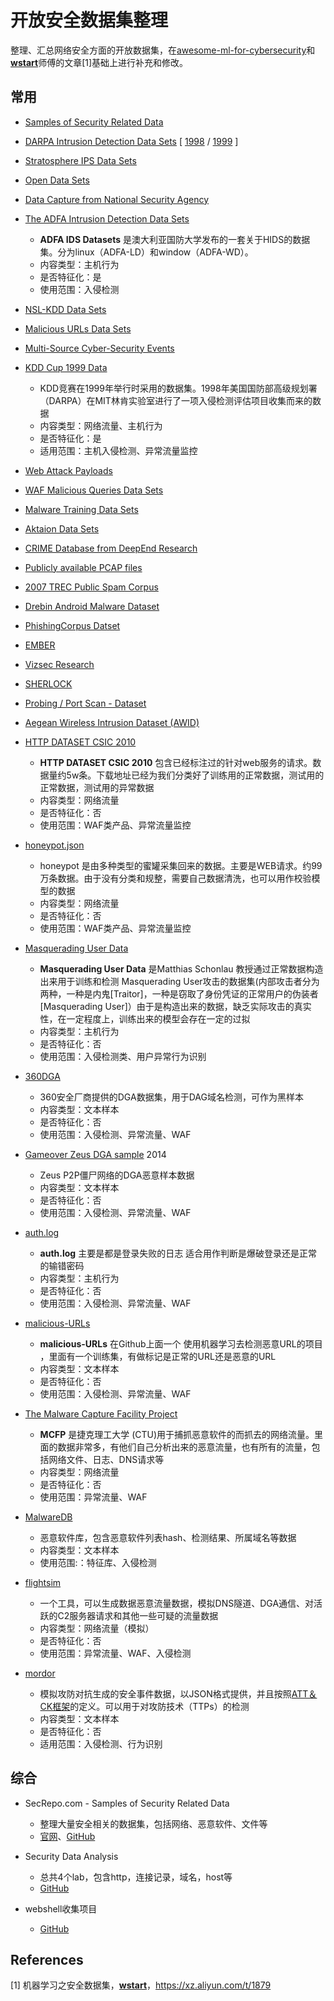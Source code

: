 # 开放安全数据集整理

整理、汇总网络安全方面的开放数据集，在[awesome-ml-for-cybersecurity](https://github.com/jivoi/awesome-ml-for-cybersecurity)和[**wstart**](https://xz.aliyun.com/u/395)师傅的文章[1]基础上进行补充和修改。

## 常用

-   [Samples of Security Related Data](http://www.secrepo.com/)
-   [DARPA Intrusion Detection Data Sets](https://www.ll.mit.edu/r-d/datasets) [ [1998](https://www.ll.mit.edu/r-d/datasets/1998-darpa-intrusion-detection-evaluation-dataset) / [1999](https://www.ll.mit.edu/r-d/datasets/1999-darpa-intrusion-detection-evaluation-dataset) ]
-   [Stratosphere IPS Data Sets](https://stratosphereips.org/category/dataset.html)
-   [Open Data Sets](http://csr.lanl.gov/data/)
-   [Data Capture from National Security Agency](http://www.westpoint.edu/crc/SitePages/DataSets.aspx)
-   [The ADFA Intrusion Detection Data Sets](https://www.unsw.adfa.edu.au/australian-centre-for-cyber-security/cybersecurity/ADFA-IDS-Datasets/)
    -   **ADFA IDS Datasets** 是澳大利亚国防大学发布的一套关于HIDS的数据集。分为linux（ADFA-LD）和window（ADFA-WD）。
    -   内容类型：主机行为
    -   是否特征化：是
    -   使用范围：入侵检测
-   [NSL-KDD Data Sets](https://github.com/defcom17/NSL_KDD)
-   [Malicious URLs Data Sets](http://sysnet.ucsd.edu/projects/url/)
-   [Multi-Source Cyber-Security Events](http://csr.lanl.gov/data/cyber1/)
-   [KDD Cup 1999 Data](http://kdd.ics.uci.edu/databases/kddcup99/kddcup99.html)
    -   KDD竞赛在1999年举行时采用的数据集。1998年美国国防部高级规划署（DARPA）在MIT林肯实验室进行了一项入侵检测评估项目收集而来的数据
    -   内容类型：网络流量、主机行为
    -   是否特征化：是
    -   适用范围：主机入侵检测、异常流量监控
-   [Web Attack Payloads](https://github.com/foospidy/payloads)
-   [WAF Malicious Queries Data Sets](https://github.com/faizann24/Fwaf-Machine-Learning-driven-Web-Application-Firewall)
-   [Malware Training Data Sets](https://github.com/marcoramilli/MalwareTrainingSets)
-   [Aktaion Data Sets](https://github.com/jzadeh/Aktaion/tree/master/data)
-   [CRIME Database from DeepEnd Research](https://www.dropbox.com/sh/7fo4efxhpenexqp/AADHnRKtL6qdzCdRlPmJpS8Aa/CRIME?dl=0)
-   [Publicly available PCAP files](http://www.netresec.com/?page=PcapFiles)
-   [2007 TREC Public Spam Corpus](https://plg.uwaterloo.ca/~gvcormac/treccorpus07/)
-   [Drebin Android Malware Dataset](https://www.sec.cs.tu-bs.de/~danarp/drebin/)
-   [PhishingCorpus Datset](https://monkey.org/~jose/phishing/)
-   [EMBER](https://github.com/endgameinc/ember)
-   [Vizsec Research](https://vizsec.org/data/)
-   [SHERLOCK](http://bigdata.ise.bgu.ac.il/sherlock/index.html#/)
-   [Probing / Port Scan - Dataset](https://github.com/gubertoli/ProbingDataset)
-   [Aegean Wireless Intrusion Dataset (AWID)](http://icsdweb.aegean.gr/awid/)
-   [HTTP DATASET CSIC 2010](http://www.isi.csic.es/dataset/)
    -   **HTTP DATASET CSIC 2010** 包含已经标注过的针对web服务的请求。数据量约5w条。下载地址已经为我们分类好了训练用的正常数据，测试用的正常数据，测试用的异常数据
    -   内容类型：网络流量
    -   是否特征化：否
    -   使用范围：WAF类产品、异常流量监控
-   [honeypot.json](http://www.secrepo.com/honeypot/honeypot.json.zip)
    -   honeypot 是由多种类型的蜜罐采集回来的数据。主要是WEB请求。约99万条数据。由于没有分类和规整，需要自己数据清洗，也可以用作校验模型的数据
    -   内容类型：网络流量
    -   是否特征化：否
    -   使用范围：WAF类产品、异常流量监控
-   [Masquerading User Data](https://xz.aliyun.com/t/1879)
    -   **Masquerading User Data** 是Matthias Schonlau 教授通过正常数据构造出来用于训练和检测 Masquerading User攻击的数据集(内部攻击者分为两种，一种是内鬼[Traitor]，一种是窃取了身份凭证的正常用户的伪装者[Masquerading User]）由于是构造出来的数据，缺乏实际攻击的真实性，在一定程度上，训练出来的模型会存在一定的过拟
    -   内容类型：主机行为
    -   是否特征化：否
    -   使用范围：入侵检测类、用户异常行为识别
-   [360DGA](http://data.netlab.360.com/dga/)
    -   360安全厂商提供的DGA数据集，用于DAG域名检测，可作为黑样本
    -   内容类型：文本样本
    -   是否特征化：否
    -   使用范围：入侵检测、异常流量、WAF
-   [Gameover Zeus DGA sample](https://www.secrepo.com/misc/zeus_dga_domains.txt.zip) 2014
    -   Zeus P2P僵尸网络的DGA恶意样本数据
    -   内容类型：文本样本
    -   是否特征化：否
    -   使用范围：入侵检测、异常流量、WAF
-   [auth.log](http://www.secrepo.com/auth.log/auth.log.gz)
    -   **auth.log** 主要是都是登录失败的日志 适合用作判断是爆破登录还是正常的输错密码
    -   内容类型：主机行为
    -   是否特征化：否
    -   使用范围：入侵检测、异常流量、WAF
-   [malicious-URLs](https://github.com/faizann24/Using-machine-learning-to-detect-malicious-URLs)
    -   **malicious-URLs** 在Github上面一个 使用机器学习去检测恶意URL的项目 ，里面有一个训练集，有做标记是正常的URL还是恶意的URL
    -   内容类型：文本样本
    -   是否特征化：否
    -   使用范围：入侵检测、异常流量、WAF
-   [The Malware Capture Facility Project](https://mcfp.weebly.com/mcfp-dataset.html)
    -   **MCFP** 是捷克理工大学 (CTU)用于捕抓恶意软件的而抓去的网络流量。里面的数据非常多，有他们自己分析出来的恶意流量，也有所有的流量，包括网络文件、日志、DNS请求等
    -   内容类型：网络流量
    -   是否特征化：否
    -   使用范围：异常流量、WAF
-   [MalwareDB](https://github.com/BaRRaKudaRain/MalwareDB)
    -   恶意软件库，包含恶意软件列表hash、检测结果、所属域名等数据
    -   内容类型：文本样本
    -   使用范围:：特征库、入侵检测
-   [flightsim](https://github.com/alphasoc/flightsim)
    -   一个工具，可以生成数据恶意流量数据，模拟DNS隧道、DGA通信、对活跃的C2服务器请求和其他一些可疑的流量数据
    -   内容类型：网络流量（模拟）
    -   是否特征化：否
    -   使用范围：异常流量、WAF、入侵检测

-   [mordor](https://github.com/OTRF/mordor)
    -   模拟攻防对抗生成的安全事件数据，以JSON格式提供，并且按照[ATT＆CK框架](https://attack.mitre.org/wiki/Main_Page)的定义。可以用于对攻防技术（TTPs）的检测
    -   内容类型：文本样本
    -   是否特征化：否
    -   适用范围：入侵检测、行为识别



## 综合

-   SecRepo.com - Samples of Security Related Data
    -   整理大量安全相关的数据集，包括网络、恶意软件、文件等
    -   [官网](https://www.secrepo.com/)、[GitHub](https://github.com/sooshie/secrepo)

-   Security Data Analysis
    -   总共4个lab，包含http，连接记录，域名，host等
    -   [GitHub](https://github.com/sooshie/Security-Data-Analysis)

-   webshell收集项目
    -   [GitHub](https://github.com/tennc/webshell)





## References

\[1] 机器学习之安全数据集，[**wstart**](https://xz.aliyun.com/u/395)，https://xz.aliyun.com/t/1879